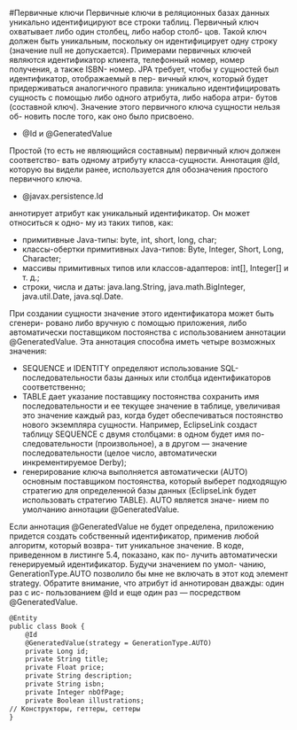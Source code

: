#Первичные ключи
Первичные ключи в реляционных базах данных уникально идентифицируют все
строки таблиц. Первичный ключ охватывает либо один столбец, либо набор столб-
цов. Такой ключ должен быть уникальным, поскольку он идентифицирует одну
строку (значение null не допускается). Примерами первичных ключей являются
идентификатор клиента, телефонный номер, номер получения, а также ISBN-
номер. JPA требует, чтобы у сущностей был идентификатор, отображаемый в пер-
вичный ключ, который будет придерживаться аналогичного правила: уникально
идентифицировать сущность с помощью либо одного атрибута, либо набора атри-
бутов (составной ключ). Значение этого первичного ключа сущности нельзя об-
новить после того, как оно было присвоено.
* @Id и @GeneratedValue

Простой (то есть не являющийся составным) первичный ключ должен соответство-
вать одному атрибуту класса-сущности. Аннотация @Id, которую вы видели ранее,
используется для обозначения простого первичного ключа. 
* @javax.persistence.Id

аннотирует атрибут как уникальный идентификатор. Он может относиться к одно-
му из таких типов, как:
* примитивные Java-типы: byte, int, short, long, char;
* классы-обертки примитивных Java-типов: Byte, Integer, Short, Long, Character;
* массивы примитивных типов или классов-адаптеров: int[], Integer[] и т. д.;
* строки, числа и даты: java.lang.String, java.math.BigInteger, java.util.Date,
  java.sql.Date.
  
При создании сущности значение этого идентификатора может быть сгенери-
ровано либо вручную с помощью приложения, либо автоматически поставщиком
постоянства с использованием аннотации @GeneratedValue. Эта аннотация способна
иметь четыре возможных значения:
* SEQUENCE и IDENTITY определяют использование SQL-последовательности базы
  данных или столбца идентификаторов соответственно;
* TABLE дает указание поставщику постоянства сохранить имя последовательности
  и ее текущее значение в таблице, увеличивая это значение каждый раз, когда
  будет обеспечиваться постоянство нового экземпляра сущности. Например,
  EclipseLink создаст таблицу SEQUENCE с двумя столбцами: в одном будет имя по-
  следовательности (произвольное), а в другом — значение последовательности
  (целое число, автоматически инкрементируемое Derby);
* генерирование ключа выполняется автоматически (AUTO) основным поставщиком
  постоянства, который выберет подходящую стратегию для определенной базы
  данных (EclipseLink будет использовать стратегию TABLE). AUTO является значе-
  нием по умолчанию аннотации @GeneratedValue.
  
Если аннотация @GeneratedValue не будет определена, приложению придется
создать собственный идентификатор, применив любой алгоритм, который возвра-
тит уникальное значение. В коде, приведенном в листинге 5.4, показано, как по-
лучить автоматически генерируемый идентификатор. Будучи значением по умол-
чанию, GenerationType.AUTO позволило бы мне не включать в этот код элемент
strategy. Обратите внимание, что атрибут id аннотирован дважды: один раз с ис-
пользованием @Id и еще один раз — посредством @GeneratedValue.
```xml
@Entity
public class Book {
    @Id
    @GeneratedValue(strategy = GenerationType.AUTO)
    private Long id;
    private String title;
    private Float price;
    private String description;
    private String isbn;
    private Integer nbOfPage;
    private Boolean illustrations;
// Конструкторы, геттеры, сеттеры
}
```
